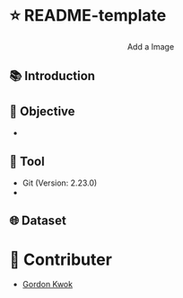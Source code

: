 # ⭐️ README-template

<p align="center">
Add a Image
</p>

## 📚 Introduction



## 🎯 Objective
- 



## 🔧 Tool
- Git (Version: 2.23.0)
- 


## 🌐 Dataset



# 👥 Contributer
- [Gordon Kwok](https://www.linkedin.com/in/gordonkwokch/)
